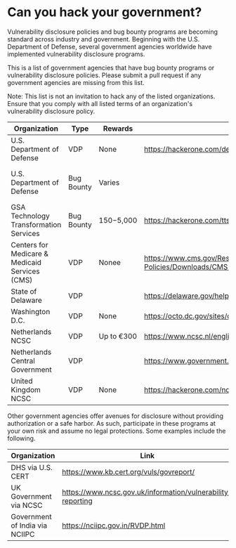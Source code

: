 # Can you hack your government?

Vulnerability disclosure policies and bug bounty programs are becoming standard across industry and government. Beginning with the U.S. Department of Defense, several government agencies worldwide have implemented vulnerability disclosure programs.

This is a list of government agencies that have bug bounty programs or vulnerability disclosure policies. Please submit a pull request if any government agencies are missing from this list.

Note: This list is not an invitation to hack any of the listed organizations. Ensure that you comply with all listed terms of an organization's vulnerability disclosure policy.

| Organization                           | Type       | Rewards     | Link                                                         | Notes                            |
| -------------------------------------- | ---------- | ----------- | ------------------------------------------------------------ | -------------------------------- |
| U.S. Department of Defense             | VDP        | None        | https://hackerone.com/deptofdefense                          | Safe Harbor                      |
| U.S. Department of Defense             | Bug Bounty | Varies      |                                                              | Private, time-limited challenges |
| GSA Technology Transformation Services | Bug Bounty | $150-$5,000 | https://hackerone.com/tts                                    | Safe Harbor                      |
| Centers for Medicare & Medicaid Services (CMS) | VDP | Nonee | https://www.cms.gov/Research-Statistics-Data-and-Systems/CMS-Information-Technology/CIO-Directives-and-Policies/Downloads/CMS-Vulnerability-Disclosure-Policy.pdf | Safe Harbor |
| State of Delaware                      | VDP        |             | https://delaware.gov/help/responsible-disclosure.shtml       | Safe Harbor                      |
| Washington D.C. | VDP |  None |https://octo.dc.gov/sites/default/files/dc/sites/octo/publication/attachments/Responsible%20Disclosure%20Policy%20.pdf | |
| Netherlands NCSC                       | VDP        | Up to €300  | https://www.ncsc.nl/english/security                         |                                  |
| Netherlands Central Government         | VDP        |             | https://www.government.nl/topics/cybercrime/fighting-cybercrime-in-the-netherlands/responsible-disclosure |                                  |
| United Kingdom NCSC | VDP | None | https://hackerone.com/ncsc_uk | |

Other government agencies offer avenues for disclosure without providing authorization or a safe harbor. As such, participate in these programs at your own risk and assume no legal protections. Some examples include the following.

| Organization                           | Link                                                         | Notes                            |
| -------------------------------------- | ------------------------------------------------------------ | -------------------------------- |
| DHS via U.S. CERT | https://www.kb.cert.org/vuls/govreport/ |                       |
| UK Government via NCSC | https://www.ncsc.gov.uk/information/vulnerability-reporting |                       |
| Government of India via NCIIPC | https://nciipc.gov.in/RVDP.html |                  |
